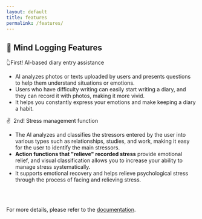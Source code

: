 ```yaml
---
layout: default
title: features
permalink: /features/
---
```


## 🙋 Mind Logging Features
👆First! AI-based diary entry assistance

- AI analyzes photos or texts uploaded by users and presents questions to help them understand situations or emotions.
- Users who have difficulty writing can easily start writing a diary, and they can record it with photos, making it more vivid.
- It helps you constantly express your emotions and make keeping a diary a habit.

✌ ️ 2nd! Stress management function
- The AI analyzes and classifies the stressors entered by the user into various types such as relationships, studies, and work, making it easy for the user to identify the main stressors.
- **Action functions that "relieve" recorded stress** provide emotional relief, and visual classification allows you to increase your ability to manage stress systematically.
- It supports emotional recovery and helps relieve psychological stress through the process of facing and relieving stress.

<br><br>

For more details, please refer to the [documentation](https://mind-logging.readthedocs.io/en/latest/index.html).